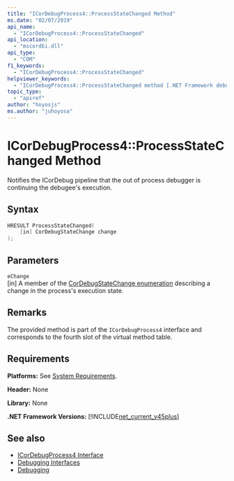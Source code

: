 ```yaml
---
title: "ICorDebugProcess4::ProcessStateChanged Method"
ms.date: "02/07/2019"
api_name:
  - "ICorDebugProcess4::ProcessStateChanged"
api_location:
  - "mscordbi.dll"
api_type:
  - "COM"
f1_keywords:
  - "ICorDebugProcess4::ProcessStateChanged"
helpviewer_keywords:
  - "ICorDebugProcess4::ProcessStateChanged method [.NET Framework debugging]"
topic_type:
  - "apiref"
author: "hoyosjs"
ms.author: "juhoyosa"
---
```

# ICorDebugProcess4::ProcessStateChanged Method

Notifies the ICorDebug pipeline that the out of process debugger is continuing the debugee's execution.

## Syntax

```cpp
HRESULT ProcessStateChanged(
    [in] CorDebugStateChange change
);
```

## Parameters

 `eChange`\
[in] A member of the [CorDebugStateChange enumeration](cordebugstatechange-enumeration.md) describing a change in the process's execution state.

## Remarks

The provided method is part of the `ICorDebugProcess4` interface and corresponds to the fourth slot of the virtual method table.

## Requirements

 **Platforms:** See [System Requirements](../../../../docs/framework/get-started/system-requirements.md).

 **Header:** None

 **Library:** None

 **.NET Framework Versions:** [!INCLUDE[net_current_v45plus](../../../../includes/net-current-v20plus-md.md)]

## See also

- [ICorDebugProcess4 Interface](icordebugprocess4-interface.md)
- [Debugging Interfaces](debugging-interfaces.md)
- [Debugging](index.md)
